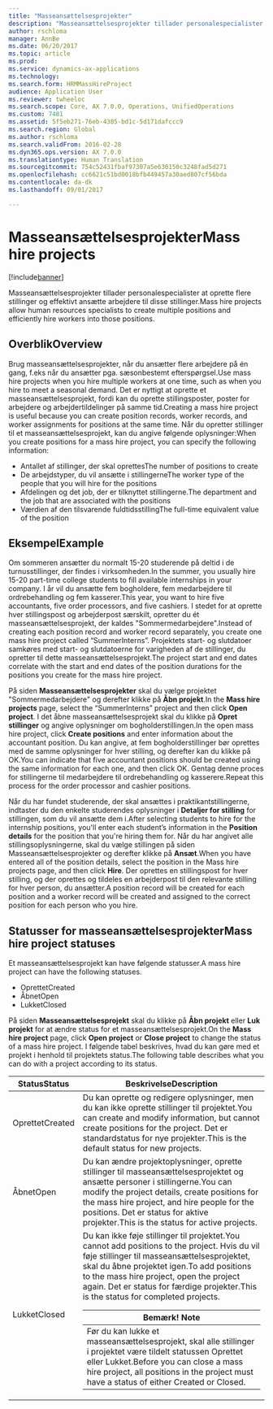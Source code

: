 ```yaml
---
title: "Masseansættelsesprojekter"
description: "Masseansættelsesprojekter tillader personalespecialister at oprette flere stillinger og effektivt ansætte arbejdere til disse stillinger."
author: rschloma
manager: AnnBe
ms.date: 06/20/2017
ms.topic: article
ms.prod: 
ms.service: dynamics-ax-applications
ms.technology: 
ms.search.form: HRMMassHireProject
audience: Application User
ms.reviewer: twheeloc
ms.search.scope: Core, AX 7.0.0, Operations, UnifiedOperations
ms.custom: 7481
ms.assetid: 5f5eb271-76eb-4305-bd1c-5d171dafccc9
ms.search.region: Global
ms.author: rschloma
ms.search.validFrom: 2016-02-28
ms.dyn365.ops.version: AX 7.0.0
ms.translationtype: Human Translation
ms.sourcegitcommit: 754c52431fbaf97307a5e630150c3248fad5d271
ms.openlocfilehash: cc6621c51bd0018bfb449457a30aed807cf56bda
ms.contentlocale: da-dk
ms.lasthandoff: 09/01/2017

---
```


# <a name="mass-hire-projects"></a><span data-ttu-id="1c7c0-103">Masseansættelsesprojekter</span><span class="sxs-lookup"><span data-stu-id="1c7c0-103">Mass hire projects</span></span>

[!include[banner](../includes/banner.md)]


<span data-ttu-id="1c7c0-104">Masseansættelsesprojekter tillader personalespecialister at oprette flere stillinger og effektivt ansætte arbejdere til disse stillinger.</span><span class="sxs-lookup"><span data-stu-id="1c7c0-104">Mass hire projects allow human resources specialists to create multiple positions and efficiently hire workers into those positions.</span></span>

<a name="overview"></a><span data-ttu-id="1c7c0-105">Overblik</span><span class="sxs-lookup"><span data-stu-id="1c7c0-105">Overview</span></span>
--------

<span data-ttu-id="1c7c0-106">Brug masseansættelsesprojekter, når du ansætter flere arbejdere på én gang, f.eks når du ansætter pga. sæsonbestemt efterspørgsel.</span><span class="sxs-lookup"><span data-stu-id="1c7c0-106">Use mass hire projects when you hire multiple workers at one time, such as when you hire to meet a seasonal demand.</span></span> <span data-ttu-id="1c7c0-107">Det er nyttigt at oprette et masseansættelsesprojekt, fordi kan du oprette stillingsposter, poster for arbejdere og arbejdertildelinger på samme tid.</span><span class="sxs-lookup"><span data-stu-id="1c7c0-107">Creating a mass hire project is useful because you can create position records, worker records, and worker assignments for positions at the same time.</span></span> <span data-ttu-id="1c7c0-108">Når du opretter stillinger til et masseansættelsesprojekt, kan du angive følgende oplysninger:</span><span class="sxs-lookup"><span data-stu-id="1c7c0-108">When you create positions for a mass hire project, you can specify the following information:</span></span>
-   <span data-ttu-id="1c7c0-109">Antallet af stillinger, der skal oprettes</span><span class="sxs-lookup"><span data-stu-id="1c7c0-109">The number of positions to create</span></span>
-   <span data-ttu-id="1c7c0-110">De arbejdstyper, du vil ansætte i stillingerne</span><span class="sxs-lookup"><span data-stu-id="1c7c0-110">The worker type of the people that you will hire for the positions</span></span>
-   <span data-ttu-id="1c7c0-111">Afdelingen og det job, der er tilknyttet stillingerne.</span><span class="sxs-lookup"><span data-stu-id="1c7c0-111">The department and the job that are associated with the positions</span></span>
-   <span data-ttu-id="1c7c0-112">Værdien af den tilsvarende fuldtidsstilling</span><span class="sxs-lookup"><span data-stu-id="1c7c0-112">The full-time equivalent value of the position</span></span>

## <a name="example"></a><span data-ttu-id="1c7c0-113">Eksempel</span><span class="sxs-lookup"><span data-stu-id="1c7c0-113">Example</span></span>
<span data-ttu-id="1c7c0-114">Om sommeren ansætter du normalt 15-20 studerende på deltid i de turnusstillinger, der findes i virksomheden.</span><span class="sxs-lookup"><span data-stu-id="1c7c0-114">In the summer, you usually hire 15-20 part-time college students to fill available internships in your company.</span></span> <span data-ttu-id="1c7c0-115">I år vil du ansætte fem bogholdere, fem medarbejdere til ordrebehandling og fem kasserer.</span><span class="sxs-lookup"><span data-stu-id="1c7c0-115">This year, you want to hire five accountants, five order processors, and five cashiers.</span></span> <span data-ttu-id="1c7c0-116">I stedet for at oprette hver stillingspost og arbejderpost særskilt, opretter du ét masseansættelsesprojekt, der kaldes "Sommermedarbejdere".</span><span class="sxs-lookup"><span data-stu-id="1c7c0-116">Instead of creating each position record and worker record separately, you create one mass hire project called “SummerInterns”.</span></span> <span data-ttu-id="1c7c0-117">Projektets start- og slutdatoer samkøres med start- og slutdatoerne for varigheden af de stillinger, du opretter til dette masseansættelsesprojekt.</span><span class="sxs-lookup"><span data-stu-id="1c7c0-117">The project start and end dates correlate with the start and end dates of the position durations for the positions you create for the mass hire project.</span></span> 

<span data-ttu-id="1c7c0-118">På siden **Masseansættelsesprojekter** skal du vælge projektet "Sommermedarbejdere" og derefter klikke på **Åbn projekt**.</span><span class="sxs-lookup"><span data-stu-id="1c7c0-118">In the **Mass hire projects** page, select the “SummerInterns” project and then click **Open project**.</span></span> <span data-ttu-id="1c7c0-119">I det åbne masseansættelsesprojekt skal du klikke på **Opret stillinger** og angive oplysninger om bogholderstillingen.</span><span class="sxs-lookup"><span data-stu-id="1c7c0-119">In the open mass hire project, click **Create positions** and enter information about the accountant position.</span></span> <span data-ttu-id="1c7c0-120">Du kan angive, at fem bogholderstillinger bør oprettes med de samme oplysninger for hver stilling, og derefter kan du klikke på OK.</span><span class="sxs-lookup"><span data-stu-id="1c7c0-120">You can indicate that five accountant positions should be created using the same information for each one, and then click OK.</span></span> <span data-ttu-id="1c7c0-121">Gentag denne proces for stillingerne til medarbejdere til ordrebehandling og kasserere.</span><span class="sxs-lookup"><span data-stu-id="1c7c0-121">Repeat this process for the order processor and cashier positions.</span></span> 

<span data-ttu-id="1c7c0-122">Når du har fundet studerende, der skal ansættes i praktikantstillingerne, indtaster du den enkelte studerendes oplysninger i **Detaljer for stilling** for stillingen, som du vil ansætte dem i.</span><span class="sxs-lookup"><span data-stu-id="1c7c0-122">After selecting students to hire for the internship positions, you'll enter each student’s information in the **Position details** for the position that you're hiring them for.</span></span> <span data-ttu-id="1c7c0-123">Når du har angivet alle stillingsoplysningerne, skal du vælge stillingen på siden Masseansættelsesprojekter og derefter klikke på **Ansæt**.</span><span class="sxs-lookup"><span data-stu-id="1c7c0-123">When you have entered all of the position details, select the position in the Mass hire projects page, and then click **Hire**.</span></span> <span data-ttu-id="1c7c0-124">Der oprettes en stillingspost for hver stilling, og der oprettes og tildeles en arbejderpost til den relevante stilling for hver person, du ansætter.</span><span class="sxs-lookup"><span data-stu-id="1c7c0-124">A position record will be created for each position and a worker record will be created and assigned to the correct position for each person who you hire.</span></span>

## <a name="mass-hire-project-statuses"></a><span data-ttu-id="1c7c0-125">Statusser for masseansættelsesprojekter</span><span class="sxs-lookup"><span data-stu-id="1c7c0-125">Mass hire project statuses</span></span>
<span data-ttu-id="1c7c0-126">Et masseansættelsesprojekt kan have følgende statusser.</span><span class="sxs-lookup"><span data-stu-id="1c7c0-126">A mass hire project can have the following statuses.</span></span>
-   <span data-ttu-id="1c7c0-127">Oprettet</span><span class="sxs-lookup"><span data-stu-id="1c7c0-127">Created</span></span>
-   <span data-ttu-id="1c7c0-128">Åbnet</span><span class="sxs-lookup"><span data-stu-id="1c7c0-128">Open</span></span>
-   <span data-ttu-id="1c7c0-129">Lukket</span><span class="sxs-lookup"><span data-stu-id="1c7c0-129">Closed</span></span>

<span data-ttu-id="1c7c0-130">På siden **Masseansættelsesprojekt** skal du klikke på **Åbn projekt** eller **Luk projekt** for at ændre status for et masseansættelsesprojekt.</span><span class="sxs-lookup"><span data-stu-id="1c7c0-130">On the **Mass hire project** page, click **Open project** or **Close project** to change the status of a mass hire project.</span></span> <span data-ttu-id="1c7c0-131">I følgende tabel beskrives, hvad du kan gøre med et projekt i henhold til projektets status.</span><span class="sxs-lookup"><span data-stu-id="1c7c0-131">The following table describes what you can do with a project according to its status.</span></span>

<table>
<thead>
<tr class="header">
<th><span data-ttu-id="1c7c0-132">Status</span><span class="sxs-lookup"><span data-stu-id="1c7c0-132">Status</span></span></th>
<th><span data-ttu-id="1c7c0-133">Beskrivelse</span><span class="sxs-lookup"><span data-stu-id="1c7c0-133">Description</span></span></th>
</tr>
</thead>
<tbody>
<tr class="odd">
<td><span data-ttu-id="1c7c0-134">Oprettet</span><span class="sxs-lookup"><span data-stu-id="1c7c0-134">Created</span></span></td>
<td><span data-ttu-id="1c7c0-135">Du kan oprette og redigere oplysninger, men du kan ikke oprette stillinger til projektet.</span><span class="sxs-lookup"><span data-stu-id="1c7c0-135">You can create and modify information, but cannot create positions for the project.</span></span> <span data-ttu-id="1c7c0-136">Det er standardstatus for nye projekter.</span><span class="sxs-lookup"><span data-stu-id="1c7c0-136">This is the default status for new projects.</span></span></td>
</tr>
<tr class="even">
<td><span data-ttu-id="1c7c0-137">Åbnet</span><span class="sxs-lookup"><span data-stu-id="1c7c0-137">Open</span></span></td>
<td><span data-ttu-id="1c7c0-138">Du kan ændre projektoplysninger, oprette stillinger til masseansættelsesprojektet og ansætte personer i stillingerne.</span><span class="sxs-lookup"><span data-stu-id="1c7c0-138">You can modify the project details, create positions for the mass hire project, and hire people for the positions.</span></span> <span data-ttu-id="1c7c0-139">Det er status for aktive projekter.</span><span class="sxs-lookup"><span data-stu-id="1c7c0-139">This is the status for active projects.</span></span></td>
</tr>
<tr class="odd">
<td><span data-ttu-id="1c7c0-140">Lukket</span><span class="sxs-lookup"><span data-stu-id="1c7c0-140">Closed</span></span></td>
<td><span data-ttu-id="1c7c0-141">Du kan ikke føje stillinger til projektet.</span><span class="sxs-lookup"><span data-stu-id="1c7c0-141">You cannot add positions to the project.</span></span> <span data-ttu-id="1c7c0-142">Hvis du vil føje stillinger til masseansættelsesprojektet, skal du åbne projektet igen.</span><span class="sxs-lookup"><span data-stu-id="1c7c0-142">To add positions to the mass hire project, open the project again.</span></span> <span data-ttu-id="1c7c0-143">Det er status for færdige projekter.</span><span class="sxs-lookup"><span data-stu-id="1c7c0-143">This is the status for completed projects.</span></span>
<div class="alert">
<table>
<thead>
<tr class="header">
<th><span data-ttu-id="1c7c0-144"><strong>Bemærk! </strong></span><span class="sxs-lookup"><span data-stu-id="1c7c0-144"><strong>Note</strong></span></span></th>
</tr>
</thead>
<tbody>
<tr class="odd">
<td><span data-ttu-id="1c7c0-145">Før du kan lukke et masseansættelsesprojekt, skal alle stillinger i projektet være tildelt statussen Oprettet eller Lukket.</span><span class="sxs-lookup"><span data-stu-id="1c7c0-145">Before you can close a mass hire project, all positions in the project must have a status of either Created or Closed.</span></span></td>
</tr>
</tbody>
</table>
</div></td>
</tr>
</tbody>
</table>

 






